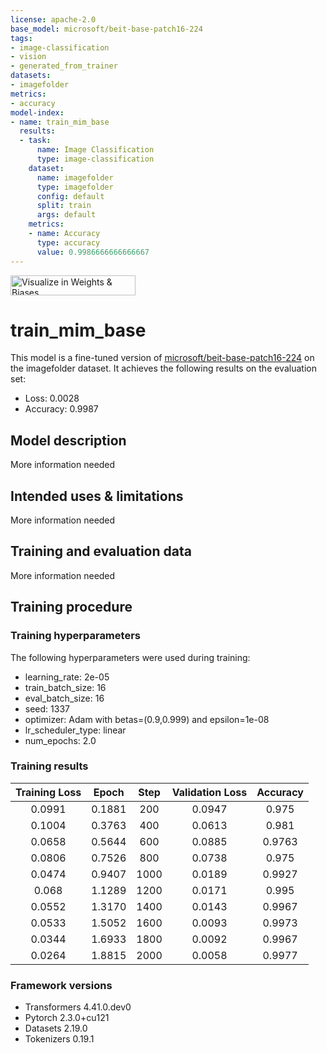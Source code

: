 ```yaml
---
license: apache-2.0
base_model: microsoft/beit-base-patch16-224
tags:
- image-classification
- vision
- generated_from_trainer
datasets:
- imagefolder
metrics:
- accuracy
model-index:
- name: train_mim_base
  results:
  - task:
      name: Image Classification
      type: image-classification
    dataset:
      name: imagefolder
      type: imagefolder
      config: default
      split: train
      args: default
    metrics:
    - name: Accuracy
      type: accuracy
      value: 0.9986666666666667
---
```


<!-- This model card has been generated automatically according to the information the Trainer had access to. You
should probably proofread and complete it, then remove this comment. -->

[<img src="https://raw.githubusercontent.com/wandb/assets/main/wandb-github-badge-28.svg" alt="Visualize in Weights & Biases" width="200" height="32"/>](https://wandb.ai/ermuzzz2001/huggingface/runs/53a415lk)
# train_mim_base

This model is a fine-tuned version of [microsoft/beit-base-patch16-224](https://huggingface.co/microsoft/beit-base-patch16-224) on the imagefolder dataset.
It achieves the following results on the evaluation set:
- Loss: 0.0028
- Accuracy: 0.9987

## Model description

More information needed

## Intended uses & limitations

More information needed

## Training and evaluation data

More information needed

## Training procedure

### Training hyperparameters

The following hyperparameters were used during training:
- learning_rate: 2e-05
- train_batch_size: 16
- eval_batch_size: 16
- seed: 1337
- optimizer: Adam with betas=(0.9,0.999) and epsilon=1e-08
- lr_scheduler_type: linear
- num_epochs: 2.0

### Training results

| Training Loss | Epoch  | Step | Validation Loss | Accuracy |
|:-------------:|:------:|:----:|:---------------:|:--------:|
| 0.0991        | 0.1881 | 200  | 0.0947          | 0.975    |
| 0.1004        | 0.3763 | 400  | 0.0613          | 0.981    |
| 0.0658        | 0.5644 | 600  | 0.0885          | 0.9763   |
| 0.0806        | 0.7526 | 800  | 0.0738          | 0.975    |
| 0.0474        | 0.9407 | 1000 | 0.0189          | 0.9927   |
| 0.068         | 1.1289 | 1200 | 0.0171          | 0.995    |
| 0.0552        | 1.3170 | 1400 | 0.0143          | 0.9967   |
| 0.0533        | 1.5052 | 1600 | 0.0093          | 0.9973   |
| 0.0344        | 1.6933 | 1800 | 0.0092          | 0.9967   |
| 0.0264        | 1.8815 | 2000 | 0.0058          | 0.9977   |


### Framework versions

- Transformers 4.41.0.dev0
- Pytorch 2.3.0+cu121
- Datasets 2.19.0
- Tokenizers 0.19.1

